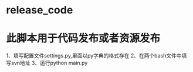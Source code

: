 # release_code
# 此脚本用于代码发布或者资源发布

1、填写配置文件settings.py,里面以py字典的格式存在
2、在两个bash文件中填写svn地址
3、运行python main.py

